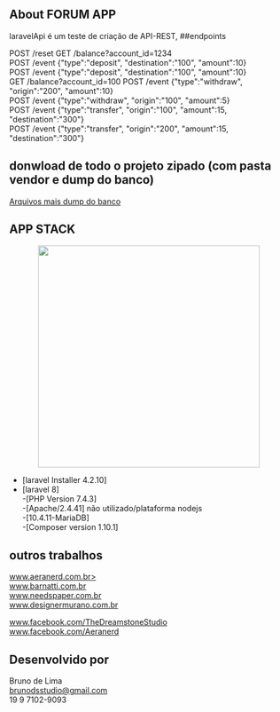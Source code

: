 ## About FORUM APP

laravelApi é um teste de criação de API-REST, 
##endpoints

POST /reset 
GET /balance?account_id=1234  
POST /event {"type":"deposit", "destination":"100", "amount":10}  
POST /event {"type":"deposit", "destination":"100", "amount":10}  
GET /balance?account_id=100
POST /event {"type":"withdraw", "origin":"200", "amount":10}  
POST /event {"type":"withdraw", "origin":"100", "amount":5}  
POST /event {"type":"transfer", "origin":"100", "amount":15, "destination":"300"}  
POST /event {"type":"transfer", "origin":"200", "amount":15, "destination":"300"}  



## donwload de todo o projeto zipado (com pasta vendor e dump do banco)
<a href="https://drive.google.com/file/d/1zgVpL2d0A8ZwGvlDO-XIda7XC9L6hzlo/view?usp=sharing" >Arquivos mais dump do banco</a>




## APP STACK
<p align="center"><a href="https://laravel.com" target="_blank"><img src="https://raw.githubusercontent.com/laravel/art/master/logo-lockup/5%20SVG/2%20CMYK/1%20Full%20Color/laravel-logolockup-cmyk-red.svg" width="400"></a></p>

- [laravel Installer 4.2.10]  
- [laravel 8]  
 -[PHP Version 7.4.3]  
 -[Apache/2.4.41] não utilizado/plataforma nodejs  
 -[10.4.11-MariaDB]  
 -[Composer version 1.10.1]  

## outros trabalhos
<a href="https://www.aeranerd.com.br" target="_blank">www.aeranerd.com.br></a>  
<a href="https://www.barnatti.com.br" target="_blank">www.barnatti.com.br</a>  
<a href="http://www.needspaper.com.br" target="_blank">www.needspaper.com.br</a>  
<a href="http://www.designermurano.com.br" target="_blank">www.designermurano.com.br</a>  

<a href="https://www.facebook.com/TheDreamstoneStudio" target="_blank">www.facebook.com/TheDreamstoneStudio</a>  
<a href="https://www.facebook.com/Aeranerd" target="_blank">www.facebook.com/Aeranerd</a>  


## Desenvolvido por 
Bruno de Lima  
brunodsstudio@gmail.com  
19 9 7102-9093  